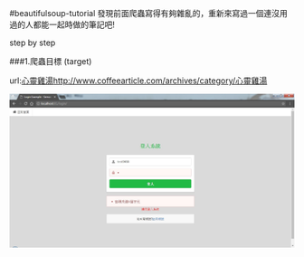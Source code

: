 #beautifulsoup-tutorial
發現前面爬蟲寫得有夠雜亂的，重新來寫過一個連沒用過的人都能一起時做的筆記吧! 

step by step 

###1.爬蟲目標 (target)

url:[心靈雞湯](http://www.coffeearticle.com/archives/category/心靈雞湯)http://www.coffeearticle.com/archives/category/心靈雞湯

![](https://raw.githubusercontent.com/kenson2998/member_test/master/img/member_3.jpg)